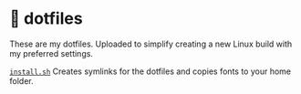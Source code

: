 # :wrench: dotfiles

These are my dotfiles. Uploaded to simplify creating a new Linux build with my preferred settings.

[`install.sh`](https://github.com/Headknot/dotfiles/blob/master/install.sh) Creates symlinks for the dotfiles and copies fonts to your home folder.
